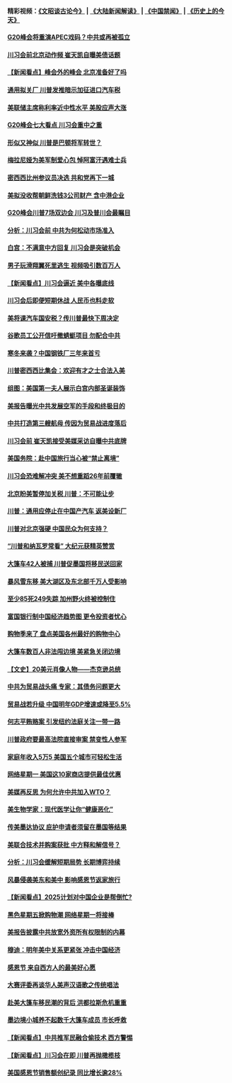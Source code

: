 #### 精彩视频：[《文昭谈古论今》](https://github.com/gfw-breaker/wenzhao/blob/master/README.md?t=11290031) | [《大陆新闻解读》](https://github.com/gfw-breaker/ntdtv-comedy/blob/master/README.md?t=11290031) | [《中国禁闻》](https://github.com/gfw-breaker/ntdtv-news/blob/master/README.md?t=11290031) | [《历史上的今天》](https://github.com/gfw-breaker/today-in-history/blob/master/README.md?t=11290031) 

#### [G20峰会将重演APEC戏码？中共或再被孤立](../pages/nsc412/n10880029.md?t=11290031) 

#### [川习会前北京动作频 崔天凯自曝美债话题](../pages/nsc412/n10879830.md?t=11290031) 

#### [【新闻看点】峰会外的峰会 北京准备好了吗](../pages/nsc412/n10879703.md?t=11290031) 

#### [通用拟关厂 川普发推暗示加征进口汽车税](../pages/nsc412/n10879747.md?t=11290031) 

#### [美联储主席称利率近中性水平 美股应声大涨](../pages/nsc412/n10879709.md?t=11290031) 

#### [G20峰会七大看点 川习会重中之重](../pages/nsc412/n10879611.md?t=11290031) 

#### [形似又神似 川普是巴顿将军转世？](../pages/nsc412/n8850209.md?t=11290031) 

#### [梅拉尼娅为美军制爱心包 悼阿富汗遇难士兵](../pages/nsc412/n10879090.md?t=11290031) 

#### [密西西比州参议员决选 共和党再下一城](../pages/nsc412/n10878712.md?t=11290031) 

#### [美拟没收帮朝鲜洗钱3公司财产 含中港企业](../pages/nsc412/n10878223.md?t=11290031) 

#### [G20峰会川普7场双边会 川习及普川会最瞩目](../pages/nsc412/n10877729.md?t=11290031) 

#### [分析：川习会前 中共为何松动市场准入](../pages/nsc412/n10877536.md?t=11290031) 

#### [白宫：不满意中方回复 川习会是突破机会](../pages/nsc412/n10877725.md?t=11290031) 

#### [男子玩滑翔翼死里逃生 视频吸引数百万人](../pages/nsc412/n10877704.md?t=11290031) 

#### [【新闻看点】川习会逼近 美中各曝底线](../pages/nsc412/n10877611.md?t=11290031) 

#### [川习会后即便短期休战 人民币也料走软](../pages/nsc412/n10877505.md?t=11290031) 

#### [美将课汽车国安税？传川普最快下周决定](../pages/nsc412/n10877485.md?t=11290031) 

#### [谷歌员工公开信吁撤蜻蜓项目 勿配合中共](../pages/nsc412/n10877407.md?t=11290031) 

#### [寒冬来袭？中国钢铁厂三年来首亏](../pages/nsc412/n10877369.md?t=11290031) 

#### [川普密西西比集会：欢迎有才之士合法入美](../pages/nsc412/n10877175.md?t=11290031) 

#### [组图：美国第一夫人展示白宫内部圣诞装饰](../pages/nsc412/n10876715.md?t=11290031) 

#### [美报告曝光中共发展空军的手段和终极目的](../pages/nsc412/n10875744.md?t=11290031) 

#### [中共打造第三艘航母 传因为贸易战进度落后](../pages/nsc412/n10876549.md?t=11290031) 

#### [川习会前 崔天凯接受美媒采访自曝中共底牌](../pages/nsc412/n10875588.md?t=11290031) 

#### [美国务院：赴中国旅行当心被“禁止离境”](../pages/nsc412/n10875955.md?t=11290031) 

#### [川习会恐难解冲突 美不想重蹈26年前覆辙](../pages/nsc412/n10875981.md?t=11290031) 

#### [北京盼美暂停加关税 川普：不可能让步](../pages/nsc412/n10875808.md?t=11290031) 

#### [川普：通用应停止在中国产汽车 返美设新厂](../pages/nsc412/n10875814.md?t=11290031) 

#### [川普对北京强硬 中国民众为何支持？](../pages/nsc412/n10875303.md?t=11290031) 

#### [“川普和纳瓦罗常看” 大纪元获精英赞赏](../pages/nsc412/n10874031.md?t=11290031) 

#### [大篷车42人被捕 川普促墨国将移民送回家](../pages/nsc412/n10875540.md?t=11290031) 

#### [暴风雪东移 美大湖区及东北部千万人受影响](../pages/nsc412/n10875370.md?t=11290031) 

#### [至少85死249失踪 加州野火终被控制住](../pages/nsc412/n10874488.md?t=11290031) 

#### [富国银行制中国经济趋势图 更令投资者忧心](../pages/nsc412/n10874182.md?t=11290031) 

#### [购物季来了 盘点美国各州最好的购物中心](../pages/nsc412/n10869918.md?t=11290031) 

#### [大篷车数百人非法闯边境 美紧急关闭边境](../pages/nsc412/n10873849.md?t=11290031) 

#### [【文史】20美元肖像人物——杰克逊总统](../pages/nsc412/n4606292.md?t=11290031) 

#### [中共为贸易战头痛 专家：其债务问题更大](../pages/nsc412/n10873720.md?t=11290031) 

#### [贸易战若升级 中国明年GDP增速或降至5.5%](../pages/nsc412/n10873758.md?t=11290031) 

#### [何志平贿赂案 引发纽约法庭关注一带一路](../pages/nsc412/n10873540.md?t=11290031) 

#### [川普政府要最高法院直接审案 禁变性人参军](../pages/nsc412/n10873508.md?t=11290031) 

#### [家庭年收入5万5  美国五个城市可轻松生活](../pages/nsc412/n10872685.md?t=11290031) 

#### [网络星期一 美国这10家商店提供最佳优惠](../pages/nsc412/n10873156.md?t=11290031) 

#### [美媒再反思 为何允许中共加入WTO？](../pages/nsc412/n10872958.md?t=11290031) 

#### [美生物学家：现代医学让你“健康恶化”](../pages/nsc412/n10872870.md?t=11290031) 

#### [传美墨达协议 庇护申请者须留在墨国等结果](../pages/nsc412/n10872961.md?t=11290031) 

#### [美联合技术并购案获批 中方释和解信号？](../pages/nsc412/n10872855.md?t=11290031) 

#### [分析：川习会缓解短期局势 长期博弈持续](../pages/nsc412/n10872672.md?t=11290031) 

#### [风暴侵袭美东和美中 影响感恩节返家旅行](../pages/nsc412/n10872796.md?t=11290031) 

#### [【新闻看点】2025计划对中国企业是帮倒忙?](../pages/nsc412/n10872729.md?t=11290031) 

#### [黑色星期五掀购物潮 网络星期一将接棒](../pages/nsc412/n10872640.md?t=11290031) 

#### [美报告披露中共放宽外资所有权限制的内幕](../pages/nsc412/n10872255.md?t=11290031) 

#### [穆迪：明年美中关系更紧张 冲击中国经济](../pages/nsc412/n10872456.md?t=11290031) 

#### [感恩节 来自西方人的最美好心愿](../pages/nsc412/n10871477.md?t=11290031) 

#### [大赛评委再谈华人美声汉语歌之传统唱法](../pages/nsc412/n10871818.md?t=11290031) 

#### [赴美大篷车移民潮的背后 洪都拉斯危机重重](../pages/nsc412/n10871641.md?t=11290031) 

#### [墨边境小城养不起数千大篷车成员 市长呼救](../pages/nsc412/n10871580.md?t=11290031) 

#### [【新闻看点】中共推军民融合偷技术 西方警惕](../pages/nsc412/n10871382.md?t=11290031) 

#### [【新闻看点】川习会在即 川普再抛橄榄枝](../pages/nsc412/n10871248.md?t=11290031) 

#### [美国感恩节销售额创纪录 同比增长逾28%](../pages/nsc412/n10871319.md?t=11290031) 

